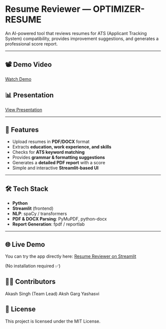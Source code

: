# Resume Reviewer — OPTIMIZER-RESUME

An AI-powered tool that reviews resumes for ATS (Applicant Tracking System) compatibility, provides improvement suggestions, and generates a professional score report.

---

## 📽️ Demo Video
[Watch Demo](<PASTE GOOGLE DRIVE VIDEO LINK HERE>)

## 📊 Presentation
[View Presentation](<PASTE GOOGLE DRIVE PRESENTATION LINK HERE>)

---

## 🚀 Features
- Upload resumes in **PDF/DOCX** format
- Extracts **education, work experience, and skills**
- Checks for **ATS keyword matching**
- Provides **grammar & formatting suggestions**
- Generates a **detailed PDF report** with a score
- Simple and interactive **Streamlit-based UI**

---

## 🛠️ Tech Stack
- **Python**
- **Streamlit** (frontend)
- **NLP**: spaCy / transformers
- **PDF & DOCX Parsing**: PyMuPDF, python-docx
- **Report Generation**: fpdf / reportlab

---

## 🌐 Live Demo
You can try the app directly here: [Resume Reviewer on Streamlit](https://optimizer-ai.streamlit.app/)

(No installation required ✅)

## 👨‍💻 Contributors

Akash Singh (Team Lead)
Aksh Garg
Yashasvi

## 📜 License

This project is licensed under the MIT License.




